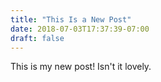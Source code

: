 ```yaml
---
title: "This Is a New Post"
date: 2018-07-03T17:37:39-07:00
draft: false
---
```



This is my new post! Isn't it lovely.

